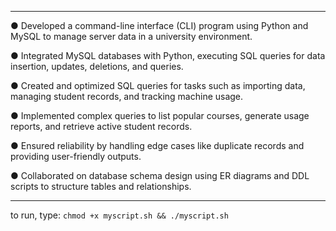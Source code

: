 
***
● Developed a command-line interface (CLI) program using Python and MySQL to manage server data in a university environment.

● Integrated MySQL databases with Python, executing SQL queries for data insertion, updates, deletions, and queries.

● Created and optimized SQL queries for tasks such as importing data, managing student records, and tracking machine usage.

● Implemented complex queries to list popular courses, generate usage reports, and retrieve active student records.

● Ensured reliability by handling edge cases like duplicate records and providing user-friendly outputs.

● Collaborated on database schema design using ER diagrams and DDL scripts to structure tables and relationships.

***
to run, type:
`chmod +x myscript.sh && ./myscript.sh`
